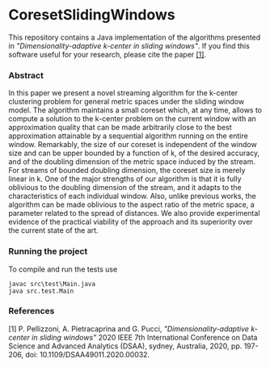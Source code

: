 # CoresetSlidingWindows
This repository contains a Java implementation of the algorithms
presented in *"Dimensionality-adaptive k-center in sliding windows"*.
If you find this software useful for your research, please cite the paper [[1]](#1).

### Abstract
In this paper we present a novel streaming algorithm for the k-center clustering problem for general metric spaces under the sliding window model. The algorithm maintains a small coreset which, at any time, allows to compute a solution to the k-center problem on the current window with an approximation quality that can be made arbitrarily close to the best approximation attainable by a sequential algorithm running on the entire window. Remarkably, the size of our coreset is independent of the window size and can be upper bounded by a function of k, of the desired accuracy, and of the doubling dimension of the metric space induced by the stream. For streams of bounded doubling dimension, the coreset size is merely linear in k. One of the major strengths of our algorithm is that it is fully oblivious to the doubling dimension of the stream, and it adapts to the characteristics of each individual window. Also, unlike previous works, the algorithm can be made oblivious to the aspect ratio of the metric space, a parameter related to the spread of distances. We also provide experimental evidence of the practical viability of the approach and its superiority over the current state of the art.

### Running the project
To compile and run the tests use

	javac src\test\Main.java
	java src.test.Main

### References

<a id="1">[1]</a>
P. Pellizzoni, A. Pietracaprina and G. Pucci, *"Dimensionality-adaptive k-center in sliding windows"* 2020 IEEE 7th International Conference on Data Science and Advanced Analytics (DSAA), sydney, Australia, 2020, pp. 197-206, doi: 10.1109/DSAA49011.2020.00032.
